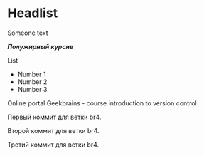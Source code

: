 # Headlist

Someone text

***Полужирный курсив***

List

* Number 1
* Number 2
* Number 3

Online portal Geekbrains - course introduction to version control

Первый коммит для ветки br4.

Второй коммит для ветки br4.

Третий коммит для ветки br4.